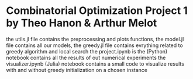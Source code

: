 # Combinatorial Optimization Project 1 by Theo Hanon & Arthur Melot

the utils.jl file contains the preprocessing and plots functions, the model.jl file contains all our models,
the greedy.jl file contains evrything related to greedy algorithm and local search
the project.ipynb is the (Python) notebook contains all the results of out numerical experiments
the visualizer.ipynb (Julia) notebook contains a small code to visualize results with and without greedy initialization on a chosen instance